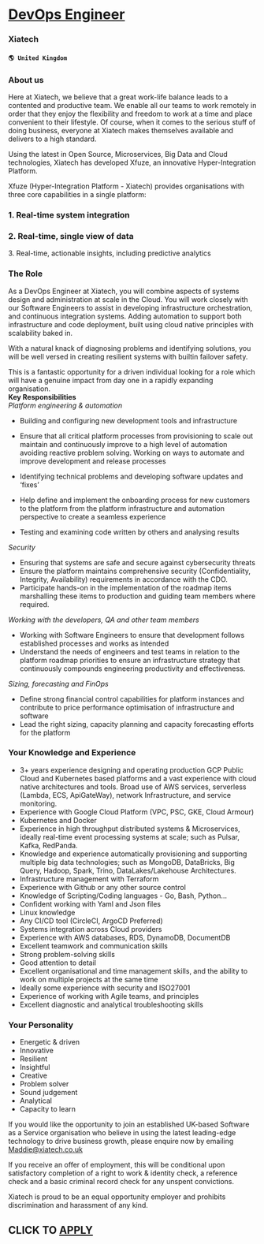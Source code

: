 # [DevOps Engineer](https://www.remotewlb.com/apply/devops-engineer-70507)  
### Xiatech  
#### `🌎 United Kingdom`  

### About us

Here at Xiatech, we believe that a great work-life balance leads to a contented and productive team. We enable all our teams to work remotely in order that they enjoy the flexibility and freedom to work at a time and place convenient to their lifestyle. Of course, when it comes to the serious stuff of doing business, everyone at Xiatech makes themselves available and delivers to a high standard.

Using the latest in Open Source, Microservices, Big Data and Cloud technologies, Xiatech has developed Xfuze, an innovative Hyper-Integration Platform.

Xfuze (Hyper-Integration Platform - Xiatech) provides organisations with three core capabilities in a single platform:

### 1\. Real-time system integration

### 2\. Real-time, single view of data

3\. Real-time, actionable insights, including predictive analytics

### The Role

As a DevOps Engineer at Xiatech, you will combine aspects of systems design and administration at scale in the Cloud. You will work closely with our Software Engineers to assist in developing infrastructure orchestration, and continuous integration systems. Adding automation to support both infrastructure and code deployment, built using cloud native principles with scalability baked in.

With a natural knack of diagnosing problems and identifying solutions, you will be well versed in creating resilient systems with builtin failover safety.

This is a fantastic opportunity for a driven individual looking for a role which will have a genuine impact from day one in a rapidly expanding organisation.  
 **Key Responsibilities**  
 _Platform engineering & automation_

  * Building and configuring new development tools and infrastructure

  * Ensure that all critical platform processes from provisioning to scale out maintain and continuously improve to a high level of automation avoiding reactive problem solving. Working on ways to automate and improve development and release processes
  * Identifying technical problems and developing software updates and ‘fixes’
  * Help define and implement the onboarding process for new customers to the platform from the platform infrastructure and automation perspective to create a seamless experience
  * Testing and examining code written by others and analysing results

 _Security_

  * Ensuring that systems are safe and secure against cybersecurity threats
  * Ensure the platform maintains comprehensive security (Confidentiality, Integrity, Availability) requirements in accordance with the CDO.
  * Participate hands-on in the implementation of the roadmap items marshalling these items to production and guiding team members where required.

 _Working with the developers, QA and other team members_

  * Working with Software Engineers to ensure that development follows established processes and works as intended
  * Understand the needs of engineers and test teams in relation to the platform roadmap priorities to ensure an infrastructure strategy that continuously compounds engineering productivity and effectiveness.

 _Sizing, forecasting and FinOps_

  * Define strong financial control capabilities for platform instances and contribute to price performance optimisation of infrastructure and software
  * Lead the right sizing, capacity planning and capacity forecasting efforts for the platform

### Your Knowledge and Experience

  * 3+ years experience designing and operating production GCP Public Cloud and Kubernetes based platforms and a vast experience with cloud native architectures and tools. Broad use of AWS services, serverless (Lambda, ECS, ApiGateWay), network Infrastructure, and service monitoring.
  * Experience with Google Cloud Platform (VPC, PSC, GKE, Cloud Armour)
  * Kubernetes and Docker
  * Experience in high throughput distributed systems & Microservices, ideally real-time event processing systems at scale; such as Pulsar, Kafka, RedPanda.
  * Knowledge and experience automatically provisioning and supporting multiple big data technologies; such as MongoDB, DataBricks, Big Query, Hadoop, Spark, Trino, DataLakes/Lakehouse Architectures.
  * Infrastructure management with Terraform
  * Experience with Github or any other source control
  * Knowledge of Scripting/Coding languages - Go, Bash, Python…
  * Confident working with Yaml and Json files
  * Linux knowledge
  * Any CI/CD tool (CircleCI, ArgoCD Preferred)
  * Systems integration across Cloud providers
  * Experience with AWS databases, RDS, DynamoDB, DocumentDB
  * Excellent teamwork and communication skills
  * Strong problem-solving skills
  * Good attention to detail
  * Excellent organisational and time management skills, and the ability to work on multiple projects at the same time
  * Ideally some experience with security and ISO27001
  * Experience of working with Agile teams, and principles
  * Excellent diagnostic and analytical troubleshooting skills

### Your Personality

  * Energetic & driven
  * Innovative
  * Resilient
  * Insightful
  * Creative
  * Problem solver
  * Sound judgement
  * Analytical
  * Capacity to learn

If you would like the opportunity to join an established UK-based Software as a Service organisation who believe in using the latest leading-edge technology to drive business growth, please enquire now by emailing Maddie@xiatech.co.uk

If you receive an offer of employment, this will be conditional upon satisfactory completion of a right to work & identity check, a reference check and a basic criminal record check for any unspent convictions.

Xiatech is proud to be an equal opportunity employer and prohibits discrimination and harassment of any kind.

  
## CLICK TO [APPLY](https://www.remotewlb.com/apply/devops-engineer-70507)

